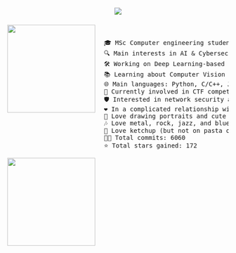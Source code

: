 <br clear="both">

<div align="center">
  <img src="https://github.com/user-attachments/assets/44630d1e-9d37-4bc2-9b90-57260d69f3c6"  />
</div>

###

<img align="left" height="200" src="https://github.com/user-attachments/assets/441be72a-9c27-4997-ab74-3d14ab6e88ef" style="margin-right: 20px;" />

&nbsp;&nbsp;&nbsp;&nbsp;&nbsp;&nbsp;&nbsp;&nbsp;&nbsp;&nbsp;

<pre>
🎓 MSc Computer engineering student @Unibo  
🔍 Main interests in AI & Cybersec  
🛠 Working on Deep Learning-based cybersecurity solutions  
📚 Learning about Computer Vision and Machine Learning stuff  
🌐 Main languages: Python, C/C++, Java  
🚩 Currently involved in CTF competitions and sysadmin tasks  
🛡️ Interested in network security and web security  
❤️ In a complicated relationship with Suricata IDS  
🎨 Love drawing portraits and cute stuff, cycling, going to concerts  
🎶 Love metal, rock, jazz, and blues  
🍅 Love ketchup (but not on pasta or pizza)  
👨‍💻 Total commits: 6060  
⭐ Total stars gained: 172  
</pre>

<img align="left" height="200" src="https://user-images.githubusercontent.com/74038190/212284100-561aa473-3905-4a80-b561-0d28506553ee.gif" style="margin-right: 20px;" />
